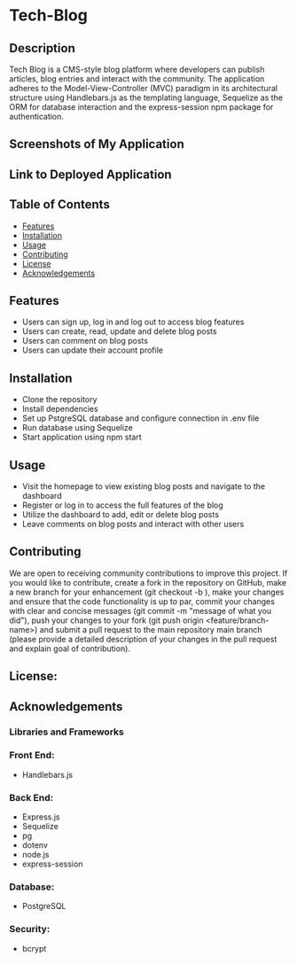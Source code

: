 # Tech-Blog

## Description
Tech Blog is a CMS-style blog platform where developers can publish articles, blog entries and interact with the community. The application adheres to the Model-View-Controller (MVC) paradigm in its architectural structure using Handlebars.js as the templating language, Sequelize as the ORM for database interaction and the express-session npm package for authentication.

## Screenshots of My Application

## Link to Deployed Application

## Table of Contents
- [Features](#features)
- [Installation](#installation)
- [Usage](#usage)
- [Contributing](#contributing)
- [License](#license)
- [Acknowledgements](#acknowledgements)

## Features
- Users can sign up, log in and log out to access blog features
- Users can create, read, update and delete blog posts
- Users can comment on blog posts
- Users can update their account profile

## Installation
- Clone the repository
- Install dependencies
- Set up PstgreSQL database and configure connection in .env file
- Run database using Sequelize
- Start application using npm start

## Usage
- Visit the homepage to view existing blog posts and navigate to the dashboard
- Register or log in to access the full features of the blog
- Utilize the dashboard to add, edit or delete blog posts
- Leave comments on blog posts and interact with other users 

## Contributing
We are open to receiving community contributions to improve this project. If you would like to contribute, create a fork in the repository on GitHub, make a new branch for your enhancement (git checkout -b ), make your changes and ensure that the code functionality is up to par, commit your changes with clear and concise messages (git commit -m "message of what you did"), push your changes to your fork (git push origin <feature/branch-name>) and submit a pull request to the main repository main branch (please provide a detailed description of your changes in the pull request and explain goal of contribution).

## License:

## Acknowledgements
### Libraries and Frameworks

### Front End:
- Handlebars.js

### Back End:
- Express.js
- Sequelize
- pg
- dotenv
- node.js
- express-session

### Database:
- PostgreSQL

### Security:
- bcrypt